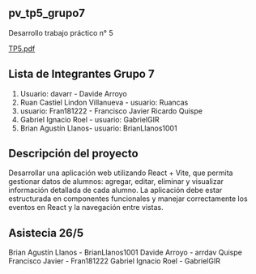 ## pv_tp5_grupo7
Desarrollo trabajo práctico n° 5

[TP5.pdf](https://virtual.unju.edu.ar/pluginfile.php/909243/mod_resource/content/1/trabajo%20practico%205.pdf)

## Lista de Integrantes Grupo 7
1. Usuario: davarr - Davide Arroyo
2. Ruan Castiel Lindon Villanueva - usuario: Ruancas
3. usuario: Fran181222 - Francisco Javier Ricardo Quispe
4. Gabriel Ignacio Roel - usuario: GabrielGIR
5. Brian Agustín Llanos- usuario: BrianLlanos1001

## Descripción del proyecto
Desarrollar una aplicación web utilizando React + Vite, que permita gestionar datos de
alumnos: agregar, editar, eliminar y visualizar información detallada de cada alumno. La
aplicación debe estar estructurada en componentes funcionales y manejar correctamente
los eventos en React y la navegación entre vistas.

## Asistecia 26/5
Brian Agustín Llanos - BrianLlanos1001 
Davide Arroyo - arrdav
Quispe Francisco Javier - Fran181222
Gabriel Ignacio Roel - GabrielGIR